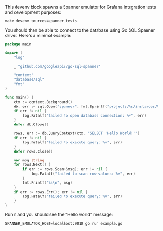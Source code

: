 This devenv block spawns a Spanner emulator for Grafana integration tests and development purposes:

```
make devenv sources=spanner_tests
```

You should then be able to connect to the database using Go SQL Spanner driver. Here's a minimal example:

```go
package main

import (
	"log"

	_ "github.com/googleapis/go-sql-spanner"

	"context"
	"database/sql"
	"fmt"
)

func main() {
	ctx := context.Background()
	db, err := sql.Open("spanner", fmt.Sprintf("projects/%s/instances/%s/databases/%s", "grafanatest", "grafanatest", "grafanatest"))
	if err != nil {
		log.Fatalf("failed to open database connection: %v", err)
	}
	defer db.Close()

	rows, err := db.QueryContext(ctx, "SELECT 'Hello World!'")
	if err != nil {
		log.Fatalf("failed to execute query: %v", err)
	}
	defer rows.Close()

	var msg string
	for rows.Next() {
		if err := rows.Scan(&msg); err != nil {
			log.Fatalf("failed to scan row values: %v", err)
		}
		fmt.Printf("%s\n", msg)
	}
	if err := rows.Err(); err != nil {
		log.Fatalf("failed to execute query: %v", err)
	}
}
```

Run it and you should see the "Hello world" message:

```
SPANNER_EMULATOR_HOST=localhost:9010 go run example.go
```
